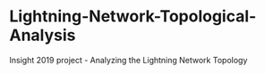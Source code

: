 # Lightning-Network-Topological-Analysis
Insight 2019 project - Analyzing the Lightning Network Topology 
